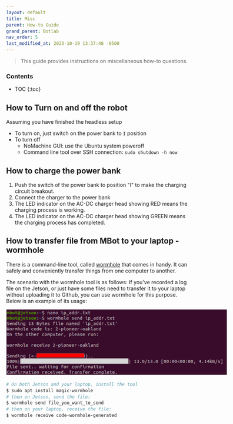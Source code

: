```yaml
---
layout: default
title: Misc
parent: How-to Guide
grand_parent: Botlab
nav_order: 5
last_modified_at: 2023-10-19 13:37:48 -0500
---
```


> This guide provides instructions on miscellaneous how-to questions.

### Contents
* TOC
{:toc}

## How to Turn on and off the robot

Assuming you have finished the headless setup
- To turn on, just switch on the power bank to `I` position
- To turn off
    - NoMachine GUI: use the Ubuntu system poweroff
    - Command line tool over SSH connection: `sudo shutdown -h now`


## How to charge the power bank
1. Push the switch of the power bank to position "I" to make the charging circuit breakout.
2. Connect the charger to the power bank
3. The LED indicator on the AC-DC charger head showing RED means the charging process is working.
4. The LED indicator on the AC-DC charger head showing GREEN means the charging process has completed.

## How to transfer file from MBot to your laptop - wormhole

There is a command-line tool, called [wormhole](https://magic-wormhole.readthedocs.io/en/latest/welcome.html) that comes in handy. It can safely and conveniently transfer things from one computer to another.

The scenario with the wormhole tool is as follows: If you've recorded a log file on the Jetson, or just have some files need to transfer it to your laptop without uploading it to Github, you can use wormhole for this purpose. Below is an example of its usage:

<a class="image-link" href="/assets/images/botlab/how-to/wormhole-tool.png">
<img src="/assets/images/botlab/how-to/wormhole-tool.png" alt=" " style="max-width:600px;"/>
</a>

```bash
# On both Jetson and your laptop, install the tool
$ sudo apt install magic-wormhole
# then on Jetson, send the file:
$ wormhole send file_you_want_to_send
# then on your laptop, receive the file:
$ wormhole receive code-wormhole-generated
```
